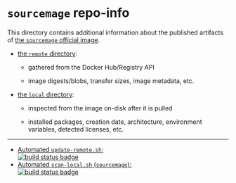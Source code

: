 # `sourcemage` repo-info

This directory contains additional information about the published artifacts of [the `sourcemage` official image](https://hub.docker.com/_/sourcemage/).

-	[the `remote` directory](remote/):

	-	gathered from the Docker Hub/Registry API

	-	image digests/blobs, transfer sizes, image metadata, etc.

-	[the `local` directory](local/):

	-	inspected from the image on-disk after it is pulled

	-	installed packages, creation date, architecture, environment variables, detected licenses, etc.

---

-	[Automated `update-remote.sh`:  
	![build status badge](https://doi-janky.infosiftr.net/job/repo-info/job/remote/badge/icon)](https://doi-janky.infosiftr.net/job/repo-info/job/remote/)
-	[Automated `scan-local.sh` (`sourcemage`):  
	![build status badge](https://doi-janky.infosiftr.net/job/repo-info/job/local/job/sourcemage/badge/icon)](https://doi-janky.infosiftr.net/job/repo-info/job/local/job/sourcemage)
